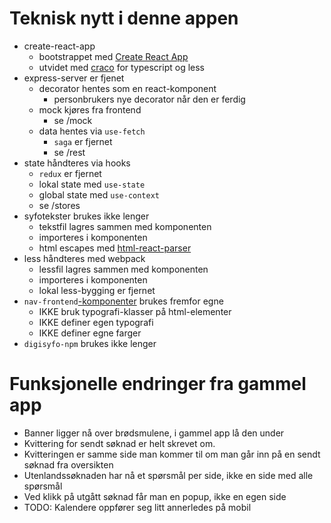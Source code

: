 # Teknisk nytt i denne appen

* create-react-app
    * bootstrappet med [Create React App](https://github.com/facebook/create-react-app)
    * utvidet med [craco](https://github.com/gsoft-inc/craco) for typescript og less
* express-server er fjenet
    * decorator hentes som en react-komponent
        * personbrukers nye decorator når den er ferdig
    * mock kjøres fra frontend
        * se /mock
    * data hentes via `use-fetch`
        * `saga` er fjernet
        * se /rest
* state håndteres via hooks
    * `redux` er fjernet
    * lokal state med `use-state`
    * global state med `use-context`
    * se /stores
* syfotekster brukes ikke lenger
    * tekstfil lagres sammen med komponenten
    * importeres i komponenten
    * html escapes med [html-react-parser](https://github.com/remarkablemark/html-react-parser)
* less håndteres med webpack
    * lessfil lagres sammen med komponenten
    * importeres i komponenten
    * lokal less-bygging er fjernet
* `nav-frontend`[-komponenter](https://design.nav.no/components) brukes fremfor egne
    * IKKE bruk typografi-klasser på html-elementer
    * IKKE definer egen typografi
    * IKKE definer egne farger
* `digisyfo-npm` brukes ikke lenger

# Funksjonelle endringer fra gammel app

* Banner ligger nå over brødsmulene, i gammel app lå den under
* Kvittering for sendt søknad er helt skrevet om. 
* Kvitteringen er samme side man kommer til om man går inn på en sendt søknad fra oversikten
* Utenlandssøknaden har nå et spørsmål per side, ikke en side med alle spørsmål
* Ved klikk på utgått søknad får man en popup, ikke en egen side
* TODO: Kalendere oppfører seg litt annerledes på mobil  
